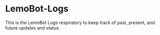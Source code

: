 # LemoBot-Logs
This is the LemoBot Logs respiratory to keep track of past, present, and future updates and status. 
